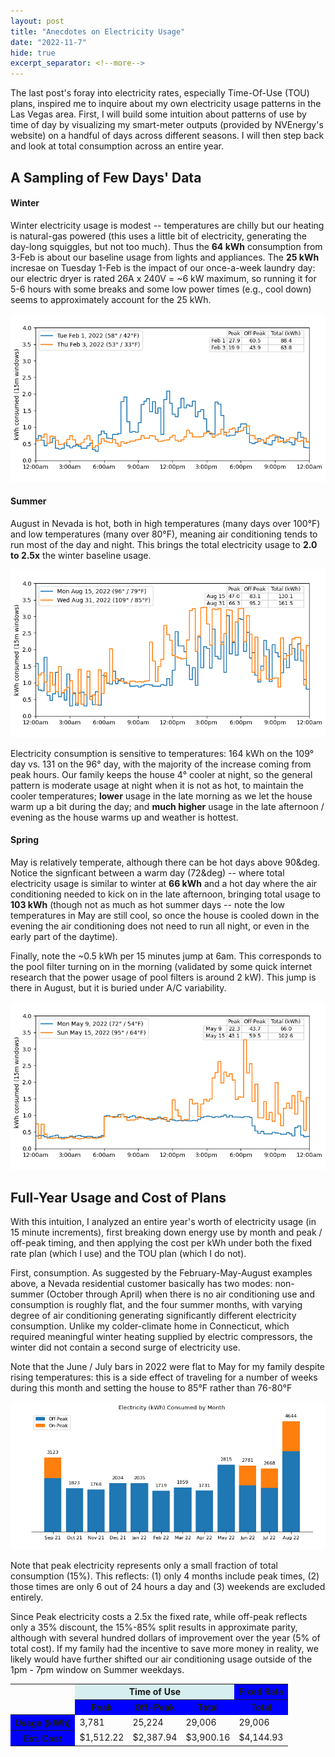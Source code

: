 ```yaml
---
layout: post
title: "Anecdotes on Electricity Usage"
date: "2022-11-7"
hide: true
excerpt_separator: <!--more-->
---
```

The last post's foray into electricity rates, especially Time-Of-Use (TOU) plans, inspired me to inquire about my own electricity usage patterns 
in the Las Vegas area.  First, I will build some intuition about patterns of use by time of day by visualizing my smart-meter outputs (provided by 
NVEnergy's website) on a handful of days across different seasons.   I will then step back and look at total consumption across an entire year. 
<!--more-->

## A Sampling of Few Days' Data

#### Winter
Winter electricity usage is modest -- temperatures are chilly but our heating is natural-gas powered (this uses a little bit of electricity, generating
the day-long squiggles, but not too much).  Thus the **64 kWh** consumption from 3-Feb is about our baseline usage from lights and appliances.
The **25 kWh** incresae on Tuesday 1-Feb is the impact of our once-a-week laundry day: our electric dryer is rated 26A x 240V = ~6 kW maximum, 
so running it for 5-6 hours with some breaks and some low power times (e.g., cool down) seems to approximately account for the 25 kWh.

![February Usage](/assets/images/post2_usage_Feb.png)

#### Summer
August in Nevada is hot, both in high temperatures (many days over 100&deg;F) and low temperatures (many over 80&deg;F), meaning air conditioning 
tends to run most of the day and night.  This brings the total electricity usage to **2.0 to 2.5x** the winter baseline usage. 

![August Usage](/assets/images/post2_usage_Aug.png)

Electricity consumption is sensitive to temperatures: 164 kWh on the 109&deg; day vs. 131 on the 96&deg; day, with the majority of the increase 
coming from peak hours.  Our family keeps the house 4&deg; cooler at night, so the general pattern is moderate usage at night when it is not as hot, 
to maintain the cooler temperatures; **lower** usage in the late morning as we let the house warm up a bit during the day; and **much higher** usage 
in the late afternoon / evening as the house warms up and weather is hottest.

#### Spring
May is relatively temperate, although there can be hot days above 90&deg.   Notice the signficant between a warm day (72&deg) -- where total 
electricity usage is similar to winter at **66 kWh** and a hot day where the air conditioning needed to kick on in the late afternoon, bringing total 
usage to **103 kWh** (though not as much as hot summer days -- note the low temperatures in May are still cool, so once the house is cooled down in the
evening the air conditioning does not need to run all night, or even in the early part of the daytime).

Finally, note the ~0.5 kWh per 15 minutes jump at 6am.  This corresponds to the pool filter turning on in the morning (validated by some quick internet
research that the power usage of pool filters is around 2 kW).  This jump is there in August, but it is buried under A/C variability.

![May Usage](/assets/images/post2_usage_May.png)

## Full-Year Usage and Cost of Plans

With this intuition, I analyzed an entire year's worth of electricity usage (in 15 minute increments), first breaking down energy use by month and 
peak / off-peak timing, and then applying the cost per kWh under both the fixed rate plan (which I use) and the TOU plan (which I do not). 

First, consumption.  As suggested by the February-May-August examples above, a Nevada residential customer basically has two modes: 
non-summer (October through April) when there is no air conditioning use and consumption is roughly flat, and the four summer months, 
with varying degree of air conditioning generating significantly different electricity consumption.  Unlike my colder-climate home in Connecticut, 
which required meaningful winter heating supplied by electric compressors, the winter did not contain a second surge of electricity use. 

Note that the June / July bars in 2022 were flat to May for my family despite rising temperatures: this is a side effect of traveling for a number of 
weeks during this month and setting the house to 85&deg;F rather than 76-80&deg;F

![Monthly Usage](/assets/images/post2_monthly_usage_TOU.png)

Note that peak electricity represents only a small fraction of total consumption (15%).  This reflects: (1) only 4 months include peak times, 
(2) those times are only 6 out of 24 hours a day and (3) weekends are excluded entirely.  

Since Peak electricity costs a 2.5x the fixed rate, while off-peak reflects only a 35% discount, the 15%-85% split results in approximate parity, 
although with several hundred dollars of improvement over the year (5% of total cost).   If my family had the incentive to save more money in reality,
we likely would have further shifted our air conditioning usage outside of the 1pm - 7pm window on Summer weekdays. 

<table>
    <col> <colgroup span="3"></colgroup> <colgroup span ="1"></colgroup>
    <tr>
        <td rowspan="2"></td>
        <th colspan="3" scope ="colgroup" style="background-color: #D6EEEE">Time of Use</th>
        <th colspan="1" scope ="colgroup" style="background-color: blue">Fixed Rate</th>
    </tr>
    <tr>
        <th scope="col" style="background-color: blue">Peak</th> 
        <th scope="col" style="background-color: blue">Off-Peak</th> 
        <th scope="col" style="background-color: blue">Total</th> 
        <th scope="col" style="background-color: blue">Total</th>
    </tr>
    <tr>
        <th scope="row" style="background-color: blue">Usage (kWh)</th> <td>3,781</td> <td>25,224</td> <td>29,006</td> <td>29,006</td>
    </tr>
    <tr>
        <th scope="row" style="background-color: blue">Est. Cost</th> <td>$1,512.22</td> <td>$2,387.94</td> <td>$3,900.16</td> <td>$4,144.93</td>
    </tr>
</table>

